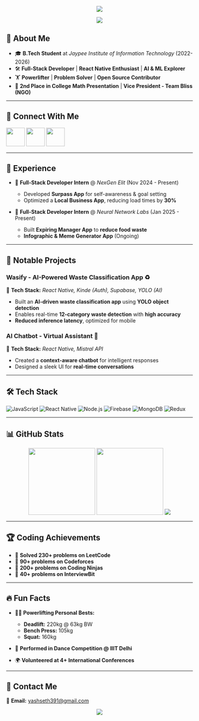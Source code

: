 <p align="center">
  <img src="https://capsule-render.vercel.app/api?type=waving&height=300&color=gradient&text=Hey%20There!%20I'm%20Yash%20Seth!🚀&reversal=false&fontAlignY=43&animation=fadeIn&fontColor=ffffff"/>
</p>

<p align="center">
  <img src="https://readme-typing-svg.herokuapp.com?color=%2336BCF7&lines=Full+Stack+Developer;AI+%26+ML+Explorer;Powerlifter+%26+Problem+Solver!" />
</p>

## 👋 About Me

- 🎓 **B.Tech Student** at *Jaypee Institute of Information Technology* (2022-2026)
- 🛠 **Full-Stack Developer** | **React Native Enthusiast** | **AI & ML Explorer**
- 🏋️ **Powerlifter** | **Problem Solver** | **Open Source Contributor**
- 🥇 **2nd Place in College Math Presentation** | **Vice President - Team Bliss (NGO)**

---

## 🔗 Connect With Me

<a href="https://linkedin.com/in/yash-seth-72173819b"><img height="50" src="https://img.shields.io/badge/LinkedIn-0A66C2?style=for-the-badge&logo=linkedin&logoColor=white"></a>
<a href="https://github.com/yashseth391"><img height="50" src="https://img.shields.io/badge/GitHub-181717?style=for-the-badge&logo=github&logoColor=white"></a>
<a href="https://leetcode.com/u/yashseth391/"><img height="50" src="https://img.shields.io/badge/LeetCode-FFA116?style=for-the-badge&logo=leetcode&logoColor=black"></a>

---

## 💼 Experience

- 🏢 **Full-Stack Developer Intern** @ *NexGen Elit* (Nov 2024 - Present)
  - Developed **Surpass App** for self-awareness & goal setting
  - Optimized a **Local Business App**, reducing load times by **30%**

- 🏢 **Full-Stack Developer Intern** @ *Neural Network Labs* (Jan 2025 - Present)
  - Built **Expiring Manager App** to **reduce food waste**
  - **Infographic & Meme Generator App** (Ongoing)

---

## 🚀 Notable Projects

### **Wasify - AI-Powered Waste Classification App** ♻️
📌 **Tech Stack:** *React Native, Kinde (Auth), Supabase, YOLO (AI)*
- Built an **AI-driven waste classification app** using **YOLO object detection**
- Enables real-time **12-category waste detection** with **high accuracy**
- **Reduced inference latency**, optimized for mobile

### **AI Chatbot - Virtual Assistant 🤖**
📌 **Tech Stack:** *React Native, Mistral API*
- Created a **context-aware chatbot** for intelligent responses
- Designed a sleek UI for **real-time conversations**

---

## 🛠 Tech Stack

![JavaScript](https://img.shields.io/badge/JavaScript-F7DF1E?style=for-the-badge&logo=javascript&logoColor=black)
![React Native](https://img.shields.io/badge/React_Native-61DAFB?style=for-the-badge&logo=react&logoColor=black)
![Node.js](https://img.shields.io/badge/Node.js-339933?style=for-the-badge&logo=node.js&logoColor=white)
![Firebase](https://img.shields.io/badge/Firebase-FFCA28?style=for-the-badge&logo=firebase&logoColor=black)
![MongoDB](https://img.shields.io/badge/MongoDB-47A248?style=for-the-badge&logo=mongodb&logoColor=white)
![Redux](https://img.shields.io/badge/Redux-764ABC?style=for-the-badge&logo=redux&logoColor=white)

---

## 📊 GitHub Stats

<p align="center">
  <img src="https://github-readme-stats.vercel.app/api?username=yashseth391&show_icons=true&theme=radical&count_private=true" height="180"/>
  <img src="https://github-readme-streak-stats.herokuapp.com/?user=yashseth391&theme=radical" height="180"/>
  <img src="https://github-profile-trophy.vercel.app/?username=yashseth391&theme=radical" />
</p>

---

## 🏆 Coding Achievements

- 🏅 **Solved 230+ problems on LeetCode**
- 🏅 **90+ problems on Codeforces**
- 🏅 **200+ problems on Coding Ninjas**
- 🏅 **40+ problems on InterviewBit**

---

## 🔥 Fun Facts

- 🏋️‍♂️ **Powerlifting Personal Bests:**
  - **Deadlift:** 220kg @ 63kg BW
  - **Bench Press:** 105kg
  - **Squat:** 160kg

- 💃 **Performed in Dance Competition @ IIIT Delhi**
- 🌍 **Volunteered at 4+ International Conferences**

---

## 📩 Contact Me
📧 **Email:** yashseth391@gmail.com

<p align="center">
  <img src="https://capsule-render.vercel.app/api?type=waving&height=200&color=gradient&section=footer"/>
</p>
